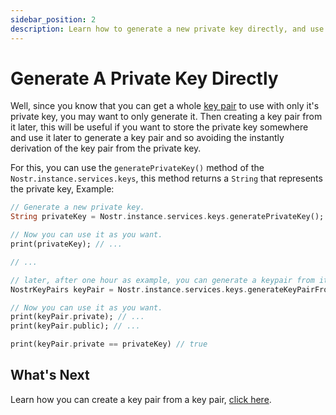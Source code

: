 ```yaml
---
sidebar_position: 2
description: Learn how to generate a new private key directly, and use it later to generate a key pair.
---
```



# Generate A Private Key Directly

Well, since you know that you can get a whole [key pair](./generate-key-pair) to use with only it's private key, you may want to only generate it. Then creating a key pair from it later, this will be useful if you want to store the private key somewhere and use it later to generate a key pair and so avoiding the instantly derivation of the key pair from the private key.

For this, you can use the `generatePrivateKey()` method of the `Nostr.instance.services.keys`, this method returns a `String` that represents the private key, Example:

```dart
// Generate a new private key.
String privateKey = Nostr.instance.services.keys.generatePrivateKey();

// Now you can use it as you want.
print(privateKey); // ...

// ... 

// later, after one hour as example, you can generate a keypair from it.
NostrKeyPairs keyPair = Nostr.instance.services.keys.generateKeyPairFromExistingPrivateKey(privateKey);

// Now you can use it as you want.
print(keyPair.private); // ...
print(keyPair.public); // ...

print(keyPair.private == privateKey) // true
```

## What's Next

Learn how you can create a key pair from a key pair, [click here](./get-a-key-pair-from-private-key).
